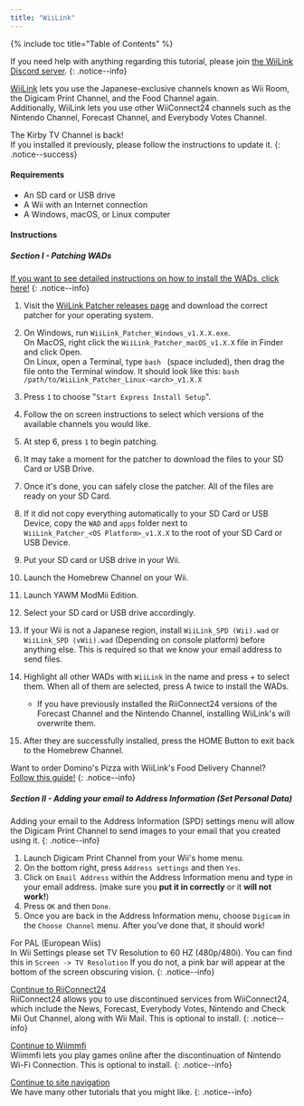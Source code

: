 ```yaml
---
title: "WiiLink"
---
```


{% include toc title="Table of Contents" %}

If you need help with anything regarding this tutorial, please join [the WiiLink Discord server](https://discord.gg/wiilink-750581992223146074).
{: .notice--info}

[WiiLink](https://wiilink24.com/) lets you use the Japanese-exclusive channels known as Wii Room, the Digicam Print Channel, and the Food Channel again. <br>
Additionally, WiiLink lets you use other WiiConnect24 channels such as the Nintendo Channel, Forecast Channel, and Everybody Votes Channel.

The Kirby TV Channel is back! <br>
If you installed it previously, please follow the instructions to update it.
{: .notice--success}

#### Requirements

* An SD card or USB drive
* A Wii with an Internet connection
* A Windows, macOS, or Linux computer

#### Instructions

##### Section I - Patching WADs

[If you want to see detailed instructions on how to install the WADs, click here!](yawmme)
{: .notice--info}

1. Visit the [WiiLink Patcher releases page](https://github.com/WiiLink24/WiiLink24-Patcher/releases) and download the correct patcher for your operating system.
1. On Windows, run `WiiLink_Patcher_Windows_v1.X.X.exe`. <br>
On MacOS, right click the `WiiLink_Patcher_macOS_v1.X.X` file in Finder and click Open. <br>
On Linux, open a Terminal, type `bash ` (space included), then drag the file onto the Terminal window. It should look like this: `bash /path/to/WiiLink_Patcher_Linux-<arch>_v1.X.X`
1. Press `1` to choose "`Start Express Install Setup`".
1. Follow the on screen instructions to select which versions of the available channels you would like.
1. At step 6, press `1` to begin patching.
1. It may take a moment for the patcher to download the files to your SD Card or USB Drive.
1. Once it's done, you can safely close the patcher. All of the files are ready on your SD Card.
1. If it did not copy everything automatically to your SD Card or USB Device, copy the `WAD` and `apps` folder next to<br>`WiiLink_Patcher_<OS Platform>_v1.X.X` to the root of your SD Card or USB Device.
1. Put your SD card or USB drive in your Wii.
1. Launch the Homebrew Channel on your Wii.
1. Launch YAWM ModMii Edition.
1. Select your SD card or USB drive accordingly.
1. If your Wii is not a Japanese region, install `WiiLink_SPD (Wii).wad` or `WiiLink_SPD (vWii).wad` (Depending on console platform) before anything else. This is required so that we know your email address to send files.
1. Highlight all other WADs with `WiiLink` in the name and press + to select them. When all of them are selected, press A twice to install the WADs.
    + If you have previously installed the RiiConnect24 versions of the Forecast Channel and the Nintendo Channel, installing WiiLink's will overwrite them.

1. After they are successfully installed, press the HOME Button to exit back to the Homebrew Channel.

Want to order Domino's Pizza with WiiLink's Food Delivery Channel?<br>[Follow this guide!](wiilink-demae-dominos)
{: .notice--info}

##### Section II - Adding your email to Address Information (Set Personal Data)

Adding your email to the Address Information (SPD) settings menu will allow the Digicam Print Channel to send images to your email that you created using it.
{: .notice--info}

1. Launch Digicam Print Channel from your Wii's home menu.
1. On the bottom right, press `Address settings` and then `Yes`.
1. Click on `Email Address` within the Address Information menu and type in your email address. (make sure you **put it in correctly** or it **will not work!**)
1. Press `OK` and then `Done`.
1. Once you are back in the Address Information menu, choose `Digicam` in the `Choose Channel` menu. After you’ve done that, it should work!

For PAL (European Wiis)<br>
In Wii Settings please set TV Resolution to 60 HZ (480p/480i). You can find this in `Screen -> TV Resolution` If you do not, a pink bar will appear at the bottom of the screen obscuring vision.
{: .notice--info}

[Continue to RiiConnect24](riiconnect24)<br>
RiiConnect24 allows you to use discontinued services from WiiConnect24, which include the News, Forecast, Everybody Votes, Nintendo and Check Mii Out Channel, along with Wii Mail. This is optional to install.
{: .notice--info}

[Continue to Wiimmfi](wiimmfi)<br>
Wiimmfi lets you play games online after the discontinuation of Nintendo Wi-Fi Connection. This is optional to install.
{: .notice--info}

[Continue to site navigation](site-navigation)<br>
We have many other tutorials that you might like.
{: .notice--info}
